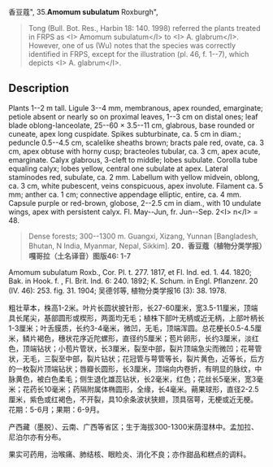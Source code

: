 香豆蔻",
35.**Amomum subulatum** Roxburgh",

> Tong (Bull. Bot. Res., Harbin 18: 140. 1998) referred the plants treated in FRPS as &lt;I&gt; Amomum subulatum&lt;/I&gt; to &lt;I&gt; A. glabrum&lt;/I&gt;. However, one of us (Wu) notes that the species was correctly identified in FRPS, except for the illustration (pl. 46, f. 1--7), which depicts &lt;I&gt; A. glabrum&lt;/I&gt;.

## Description
Plants 1--2 m tall. Ligule 3--4 mm, membranous, apex rounded, emarginate; petiole absent or nearly so on proximal leaves, 1--3 cm on distal ones; leaf blade oblong-lanceolate, 25--60 × 3.5--11 cm, glabrous, base rounded or cuneate, apex long cuspidate. Spikes subturbinate, ca. 5 cm in diam.; peduncle 0.5--4.5 cm, scalelike sheaths brown; bracts pale red, ovate, ca. 3 cm, apex obtuse with horny cusp; bracteoles tubular, ca. 3 cm, apex acute, emarginate. Calyx glabrous, 3-cleft to middle; lobes subulate. Corolla tube equaling calyx; lobes yellow, central one subulate at apex. Lateral staminodes red, subulate, ca. 2 mm. Labellum with yellow midvein, oblong, ca. 3 cm, white pubescent, veins conspicuous, apex involute. Filament ca. 5 mm; anther ca. 1 cm; connective appendage elliptic, entire, ca. 4 mm. Capsule purple or red-brown, globose, 2--2.5 cm in diam., with 10 undulate wings, apex with persistent calyx. Fl. May--Jun, fr. Jun--Sep. 2&lt;I&gt; n&lt;/I&gt; = 48.

> Dense forests; 300--1300 m. Guangxi, Xizang, Yunnan [Bangladesh, Bhutan, N India, Myanmar, Nepal, Sikkim].
**20．香豆蔻（植物分类学报）嘎哥拉（土名译音）图版46: 1-7**

Amomum subulatum Roxb., Cor. Pl. t. 277. 1817, et Fl. Ind. ed. 1. 44. 1820; Bak. in Hook. f. , Fl. Brit. Ind. 6: 240. 1892; K. Schum. in Engl. Pflanzenr. 20 (IV. 46): 253. fig. 31. 1904; 吴德邻等, 植物分类学报16 (3): 38. 1978.

粗壮草本，株高1-2米。叶片长圆状披针形，长27-60厘米，宽3.5-11厘米，顶端具长尾尖，基部圆形或楔形，两面均无毛；植株下部叶无柄或近无柄，上部叶柄长1-3厘米；叶舌膜质，长约3-4毫米，微凹，无毛，顶端浑圆。总花梗长0.5-4.5厘米，鳞片褐色，穗状花序近陀螺形，直径约5厘米；苞片卵形，长约3厘米，淡红色，顶端钻状；小苞片管状，长3厘米，裂至中部，裂片顶端急尖而微凹；花萼管状，无毛，三裂至中部，裂片钻状；花冠管与萼管等长，裂片黄色，近等长，后方的一枚裂片顶端钻状；唇瓣长圆形，长3厘米，顶端向内卷折，有明显的脉纹，中脉黄色，被白色柔毛；侧生退化雄蕊钻状，长2毫米，红色；花丝长5毫米，宽3毫米；花药长10毫米；药隔附属体椭圆形，全缘，长4毫米。蒴果球形，直径2-2.5厘米，紫色或红褐色，不开裂，具10余条波状狭翅，顶具宿萼，无梗或近无梗。花期：5-6月；果期：6-9月。

产西藏（墨脱）、云南、广西等省区；生于海拔300-1300米荫湿林中。孟加拉、尼泊尔亦有分布。

果实可药用，治喉痛、肺结核、眼睑炎、消化不良；亦作甜品和糕点的调料。
